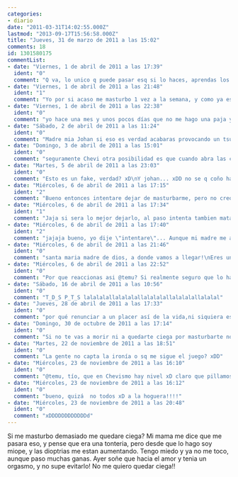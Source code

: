 ```yaml
---
categories:
- diario
date: "2011-03-31T14:02:55.000Z"
lastmod: "2013-09-17T15:56:58.000Z"
title: "Jueves, 31 de marzo de 2011 a las 15:02"
comments: 18
id: 1301580175
commentList:
- date: "Viernes, 1 de abril de 2011 a las 17:39"
  ident: "0"
  comment: "Q va, lo unico q puede pasar esq si lo haces, aprendas los pequeños placeres de la vida ya q te conoceras mucho mejor, a no ser q tengas un orgamos te caigas y te claves el pico de una mesa por ejemplo en los dos ojos, entonces si q te puedes quedar ciega!"
- date: "Viernes, 1 de abril de 2011 a las 21:48"
  ident: "1"
  comment: "Yo por si acaso me masturbo 1 vez a la semana, y como ya estoy muy cachonda en ese momento es muy poco tiempo. Asi no arriesgo mi vista"
- date: "Viernes, 1 de abril de 2011 a las 22:38"
  ident: "0"
  comment: "yo hace una mes y unos pocos días que no me hago una paja y quiero mi pin"
- date: "Sábado, 2 de abril de 2011 a las 11:24"
  ident: "0"
  comment: "Madre mia Johan si eso es verdad acabaras provocando un tsunami como el Japon :S"
- date: "Domingo, 3 de abril de 2011 a las 15:01"
  ident: "0"
  comment: "seguramente Chevi otra posibilidad es que cuando abra las compuertas, por decirlo de alguna manera, inunde el edificio. viva el celibato!!  ¬¬"
- date: "Martes, 5 de abril de 2011 a las 23:03"
  ident: "0"
  comment: "Esto es un fake, verdad? xD\nY johan... xDD no se q coño haces... osea, en q coño no piensas xDDd"
- date: "Miércoles, 6 de abril de 2011 a las 17:15"
  ident: "2"
  comment: "Bueno entonces intentare dejar de masturbarme, pero no creo que consiga no tener orgasmos en sueños :("
- date: "Miércoles, 6 de abril de 2011 a las 17:34"
  ident: "1"
  comment: "Jaja si sera lo mejor dejarlo, al paso intenta tambien matar los demas pequeños placeres de tu vida q te haga feliz xD, porfavor porq lo vas a dejar? y encima contra tu voluntad, va eso es un farol..."
- date: "Miércoles, 6 de abril de 2011 a las 17:40"
  ident: "2"
  comment: "jajaja bueno, yo dije \"intentare\"... Aunque mi madre me asuste con eso, realmente se que es mentira, solo que me hace sentirme incomoda..."
- date: "Miércoles, 6 de abril de 2011 a las 21:46"
  ident: "0"
  comment: "santa maria madre de dios, a donde vamos a llegar!\nEres una hereje y eso es una blasfemia, santa maria, ay señor! \nEn el infierno te pudrias por los siglos de los siglos con los malditos rojos de mierda!"
- date: "Miércoles, 6 de abril de 2011 a las 22:52"
  ident: "0"
  comment: "Por que reaccionas asi @temu? Si realmente seguro que lo hace, como todas, aunque se sienta mal por ello"
- date: "Sábado, 16 de abril de 2011 a las 10:56"
  ident: "0"
  comment: "T_D_S P_T_S lalalalallalalalallalalalallalalalallalalal"
- date: "Jueves, 28 de abril de 2011 a las 17:33"
  ident: "0"
  comment: "por qué renunciar a un placer así de la vida,ni siquiera es pecado otra cosa es que lo hagas con alguien.... pero eso es otro tema.\nno creo que siempre estés tan cachonda como para estar tanto tiempo masturbándote no?"
- date: "Domingo, 30 de octubre de 2011 a las 17:14"
  ident: "0"
  comment: "Si no te vas a morir ni a quedarte ciega por masturbarte no veo inconveniente alguno en masturbarse. xD Es curioso porque algunas tías os sentís culpables o incomodas por masturbaros, los tíos en cambio no... no sé... ¿será cosa de la sociedad?"
- date: "Martes, 22 de noviembre de 2011 a las 18:51"
  ident: "0"
  comment: "La gente no capta la ironía o sq me sigue el juego? xDD"
- date: "Miércoles, 23 de noviembre de 2011 a las 16:10"
  ident: "0"
  comment: "@temu, tío, que en Chevismo hay nivel xD claro que pillamos la ironía xDD"
- date: "Miércoles, 23 de noviembre de 2011 a las 16:12"
  ident: "0"
  comment: "bueno, quizá  no todos xD a la hoguera!!!!"
- date: "Miércoles, 23 de noviembre de 2011 a las 20:48"
  ident: "0"
  comment: "xDDDDDDDDDDDDd"
---
```


Si me masturbo demasiado me quedare ciega? Mi mama me dice que me pasara eso, y pense que era una tonteria, pero desde que lo hago soy miope, y las dioptrias me estan aumentando. Tengo miedo y ya no me toco, aunque paso muchas ganas. Ayer soñe que hacia el amor y tenia un orgasmo, y no supe evitarlo! No me quiero quedar ciega!!